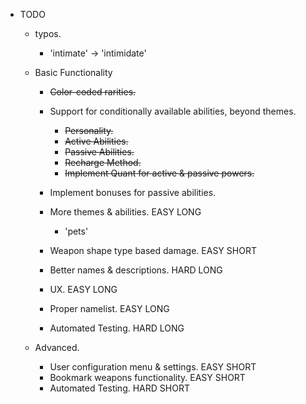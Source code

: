 - TODO
    - typos.
        - 'intimate' -> 'intimidate'

    - Basic Functionality
        - ~~Color-coded rarities.~~
        - Support for conditionally available abilities, beyond themes.
            - ~~Personality.~~
            - ~~Active Abilities.~~
            - ~~Passive Abilities.~~
            - ~~Recharge Method.~~
            - ~~Implement Quant for active & passive powers.~~

        - Implement bonuses for passive abilities.

        - More themes & abilities.                      EASY LONG
            - 'pets'
        - Weapon shape type based damage.               EASY SHORT
        
        - Better names & descriptions.                  HARD LONG
        - UX.                                           EASY LONG
        - Proper namelist.                              EASY LONG
        - Automated Testing.                            HARD LONG
    - Advanced.
        - User configuration menu & settings.           EASY SHORT
        - Bookmark weapons functionality.               EASY SHORT
        - Automated Testing.                            HARD SHORT